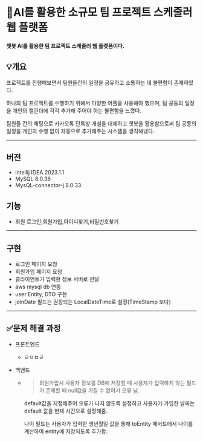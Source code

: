 # 📆AI를 활용한 소규모 팀 프로젝트 스케줄러 웹 플랫폼
#### 챗봇 AI를 활용한 팀 프로젝트 스케줄러 웹 플랫폼이다.
## 💡개요
프로젝트를 진행해보면서 팀원들간의 일정을 공유하고 소통하는 데 불편함이 존재하였다.

하나의 팀 프로젝트를 수행하기 위해서 다양한 어플을 사용해야 했으며, 팀 공동의 일정을 개인의 캘린더에 각각 추가해
주어야 하는 불편함을 느꼈다.

팀원들 간의 채팅으로 카카오톡 단톡방 개설을 대체하고 챗봇을 활용함으로써 팀 공동의 일정을 개인의 수행 없이
자동으로 추가해주는 시스템을 생각해냈다.

-----
## 버전
- intellij IDEA 2023.1.1
- MySQL 8.0.36
- MysQL-connector-j 8.0.33

## 기능
- 회원 로그인,회원가입,아이디찾기,비밀번호찾기


-----
## 구현
- 로그인 페이지 요청
- 회원가입 페이지 요청
- 클라이언트가 입력한 정보 서버로 전달
- aws mysql db 연동
- user Entity, DTO 구현
- joinDate 필드는 권장되는 LocalDateTime로 설정(TimeStamp 보다)
--------
## ✅문제 해결 과정
- 프론트엔드
  -  ㄹㅇㅁㄹ

- 백엔드
  - >회원가입시 사용자 정보를 DB에 저장할 때 사용자가 입력하지 않는 필드가 존재할 때 null값을 가질 수 없어서 오류 남.

    default값을 지정해주어 오류가 나지 않도록 설정하고 사용자가 가입한 날짜는 default 값을 현재 시간으로 설정해줌.
  
    나이 필드는 사용자가 입력한 생년월일 값을 통해 toEntity 메서드에서 나이를 계산하여 entity에 저장되도록 추가함.
